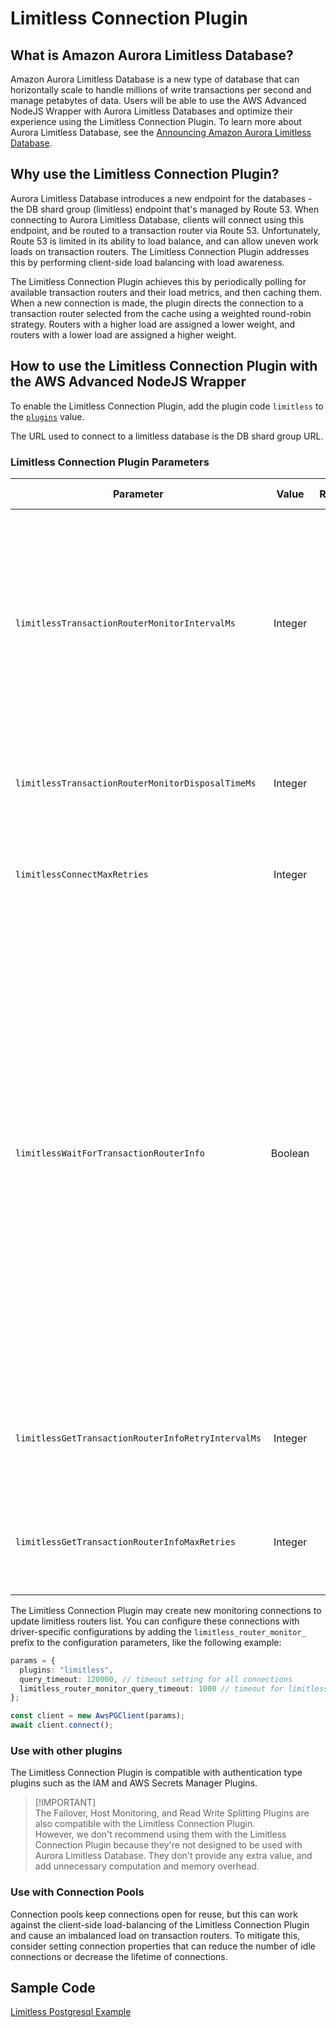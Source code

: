 # Limitless Connection Plugin

## What is Amazon Aurora Limitless Database?

Amazon Aurora Limitless Database is a new type of database that can horizontally scale to handle millions of write transactions per second and manage petabytes of data.
Users will be able to use the AWS Advanced NodeJS Wrapper with Aurora Limitless Databases and optimize their experience using the Limitless Connection Plugin.
To learn more about Aurora Limitless Database, see the [Announcing Amazon Aurora Limitless Database](https://aws.amazon.com/about-aws/whats-new/2023/11/amazon-aurora-limitless-database/).

## Why use the Limitless Connection Plugin?

Aurora Limitless Database introduces a new endpoint for the databases - the DB shard group (limitless) endpoint that's managed by Route 53.
When connecting to Aurora Limitless Database, clients will connect using this endpoint, and be routed to a transaction router via Route 53.
Unfortunately, Route 53 is limited in its ability to load balance, and can allow uneven work loads on transaction routers.
The Limitless Connection Plugin addresses this by performing client-side load balancing with load awareness.

The Limitless Connection Plugin achieves this by periodically polling for available transaction routers and their load metrics, and then caching them.
When a new connection is made, the plugin directs the connection to a transaction router selected from the cache using a weighted round-robin strategy.
Routers with a higher load are assigned a lower weight, and routers with a lower load are assigned a higher weight.

## How to use the Limitless Connection Plugin with the AWS Advanced NodeJS Wrapper

To enable the Limitless Connection Plugin, add the plugin code `limitless` to the [`plugins`](../UsingTheNodejsWrapper.md#connection-plugin-manager-parameters) value.

The URL used to connect to a limitless database is the DB shard group URL.

### Limitless Connection Plugin Parameters

| Parameter                                          |  Value  | Required | Description                                                                                                                                                                                                                                                                                                                                                                                                                                                                | Default Value | Example Value |
| -------------------------------------------------- | :-----: | :------: | :------------------------------------------------------------------------------------------------------------------------------------------------------------------------------------------------------------------------------------------------------------------------------------------------------------------------------------------------------------------------------------------------------------------------------------------------------------------------- | ------------- | ------------- |
| `limitlessTransactionRouterMonitorIntervalMs`      | Integer |    No    | Interval in milliseconds between polling for load metric metadata of transaction routers. Note that the default value of 15 seconds was chosen to match the expected refresh rate of load metric metadata from the database.                                                                                                                                                                                                                                               | `15000`       | `30000`       |
| `limitlessTransactionRouterMonitorDisposalTimeMs`  | Integer |    No    | Interval in milliseconds for Limitless monitor to be considered inactive and to be disposed.                                                                                                                                                                                                                                                                                                                                                                               | `600000`      | `300000`      |
| `limitlessConnectMaxRetries`                       | Integer |    No    | Max number of connection retries the Limitless Connection Plugin will attempt.                                                                                                                                                                                                                                                                                                                                                                                             | `5`           | `13`          |
| `limitlessWaitForTransactionRouterInfo`            | Boolean |    No    | In scenarios such as application start-up, the cache of available transaction routers may be empty. If the cache is empty and this property is set to `true`, the plugin will synchronously fetch info on available transaction routers and then directly connect to a transaction router. If the cache is empty and this property set to `false`, the plugin will connect using the DB Shard Group endpoint where it will be routed to a transaction router via Route 53. | `true`        | `false`       |
| `limitlessGetTransactionRouterInfoRetryIntervalMs` | Integer |    No    | Interval in millis between retries fetching Limitless Transaction Router information.                                                                                                                                                                                                                                                                                                                                                                                      | 300           |               |
| `limitlessGetTransactionRouterInfoMaxRetries`      | Integer |    No    | Max number of connection retries fetching Limitless Transaction Router information.                                                                                                                                                                                                                                                                                                                                                                                        | 5             |               |

The Limitless Connection Plugin may create new monitoring connections to update limitless routers list. You can configure these connections with driver-specific configurations by adding the `limitless_router_monitor_` prefix to the configuration parameters, like the following example:

```typescript
params = {
  plugins: "limitless",
  query_timeout: 120000, // timeout setting for all connections
  limitless_router_monitor_query_timeout: 1000 // timeout for limitless monitoring connections
};

const client = new AwsPGClient(params);
await client.connect();
```

### Use with other plugins

The Limitless Connection Plugin is compatible with authentication type plugins such as the IAM and AWS Secrets Manager Plugins.

> [!IMPORTANT]\
> The Failover, Host Monitoring, and Read Write Splitting Plugins are also compatible with the Limitless Connection Plugin.  
> However, we don't recommend using them with the Limitless Connection Plugin because they're not designed to be used with Aurora Limitless Database.
> They don't provide any extra value, and add unnecessary computation and memory overhead.

### Use with Connection Pools

Connection pools keep connections open for reuse, but this can work against the client-side load-balancing of the Limitless Connection Plugin and cause an imbalanced load on transaction routers.
To mitigate this, consider setting connection properties that can reduce the number of idle connections or decrease the lifetime of connections.

## Sample Code

[Limitless Postgresql Example](../../../examples/aws_driver_example/aws_limitless_postgresql_example.ts)
